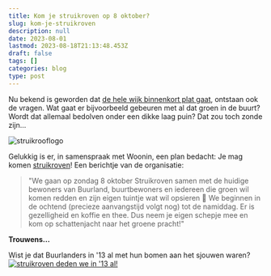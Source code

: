 ```yaml
---
title: Kom je struikroven op 8 oktober?
slug: kom-je-struikroven
description: null
date: 2023-08-01
lastmod: 2023-08-18T21:13:48.453Z
draft: false
tags: []
categories: blog
type: post
---
```



Nu bekend is geworden dat [de hele wijk binnenkort plat gaat](berichten/de-dag-die-je-wist-dat-zou-komen/), ontstaan ook de vragen. Wat gaat er bijvoorbeeld gebeuren met al dat groen in de buurt? Wordt dat allemaal bedolven onder een dikke laag puin? Dat zou toch zonde zijn...

![struikrooflogo](https://images.squarespace-cdn.com/content/v1/5e3d4e5795a35e026ddd29fb/1622808392142-N2UUI0SVCMAFYAJ5284M/1Asset+3logo+mobiel+V2.png)

Gelukkig is er, in samenspraak met Woonin, een plan bedacht: Je mag komen [struikroven](https://www.struikroven.nu)! Een berichtje van de organisatie: 

<!--more-->
> "We gaan op zondag 8 oktober Struikroven samen met de huidige bewoners van Buurland, buurtbewoners en iedereen die groen wil komen redden en zijn eigen tuintje wat wil opsieren 🌿 We beginnen in de ochtend (precieze aanvangstijd volgt nog) tot de namiddag. Er is gezelligheid en koffie en thee. Dus neem je eigen schepje mee en kom op schattenjacht naar het groene pracht!" 

**Trouwens...** 

Wist je dat Buurlanders in '13 al met hun bomen aan het sjouwen waren?
[![struikroven deden we in '13 al!](/images/struikroven.jpg/)](https://buurlandutrecht.nl/berichten/20130704-bomen-zijn-relaxed/)

